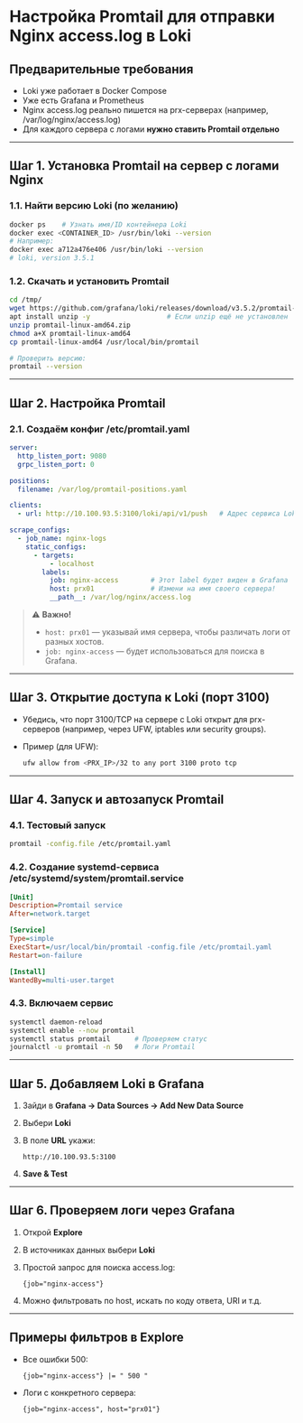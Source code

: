 # Настройка Promtail для отправки Nginx access.log в Loki

## Предварительные требования

- Loki уже работает в Docker Compose
- Уже есть Grafana и Prometheus
- Nginx access.log реально пишется на prx-серверах (например, /var/log/nginx/access.log)
- Для каждого сервера с логами **нужно ставить Promtail отдельно**

---

## Шаг 1. Установка Promtail на сервер с логами Nginx

### 1.1. Найти версию Loki (по желанию)

```bash
docker ps    # Узнать имя/ID контейнера Loki
docker exec <CONTAINER_ID> /usr/bin/loki --version
# Например:
docker exec a712a476e406 /usr/bin/loki --version
# loki, version 3.5.1
```

### 1.2. Скачать и установить Promtail

```bash
cd /tmp/
wget https://github.com/grafana/loki/releases/download/v3.5.2/promtail-linux-amd64.zip
apt install unzip -y                   # Если unzip ещё не установлен
unzip promtail-linux-amd64.zip
chmod a+X promtail-linux-amd64
cp promtail-linux-amd64 /usr/local/bin/promtail

# Проверить версию:
promtail --version
```

---

## Шаг 2. Настройка Promtail

### 2.1. Создаём конфиг /etc/promtail.yaml

```yaml
server:
  http_listen_port: 9080
  grpc_listen_port: 0

positions:
  filename: /var/log/promtail-positions.yaml

clients:
  - url: http://10.100.93.5:3100/loki/api/v1/push   # Адрес сервиса Loki

scrape_configs:
  - job_name: nginx-logs
    static_configs:
      - targets:
          - localhost
        labels:
          job: nginx-access        # Этот label будет виден в Grafana
          host: prx01              # Измени на имя своего сервера!
          __path__: /var/log/nginx/access.log
```

> ⚠️ **Важно!**
> 
> - `host: prx01` — указывай имя сервера, чтобы различать логи от разных хостов.
> - `job: nginx-access` — будет использоваться для поиска в Grafana.

---

## Шаг 3. Открытие доступа к Loki (порт 3100)

- Убедись, что порт 3100/TCP на сервере с Loki открыт для prx-серверов (например, через UFW, iptables или security groups).

- Пример (для UFW):
  
  ```bash
  ufw allow from <PRX_IP>/32 to any port 3100 proto tcp
  ```

---

## Шаг 4. Запуск и автозапуск Promtail

### 4.1. Тестовый запуск

```bash
promtail -config.file /etc/promtail.yaml
```

### 4.2. Создание systemd-сервиса /etc/systemd/system/promtail.service

```ini
[Unit]
Description=Promtail service
After=network.target

[Service]
Type=simple
ExecStart=/usr/local/bin/promtail -config.file /etc/promtail.yaml
Restart=on-failure

[Install]
WantedBy=multi-user.target
```

### 4.3. Включаем сервис

```bash
systemctl daemon-reload
systemctl enable --now promtail
systemctl status promtail      # Проверяем статус
journalctl -u promtail -n 50   # Логи Promtail
```

---

## Шаг 5. Добавляем Loki в Grafana

1. Зайди в **Grafana → Data Sources → Add New Data Source**

2. Выбери **Loki**

3. В поле **URL** укажи:
   
   ```
   http://10.100.93.5:3100
   ```

4. **Save & Test**

---

## Шаг 6. Проверяем логи через Grafana

1. Открой **Explore**

2. В источниках данных выбери **Loki**

3. Простой запрос для поиска access.log:
   
   ```
   {job="nginx-access"}
   ```

4. Можно фильтровать по host, искать по коду ответа, URI и т.д.

---

## Примеры фильтров в Explore

- Все ошибки 500:
  
  ```
  {job="nginx-access"} |= " 500 "
  ```

- Логи с конкретного сервера:
  
  ```
  {job="nginx-access", host="prx01"}
  ```
